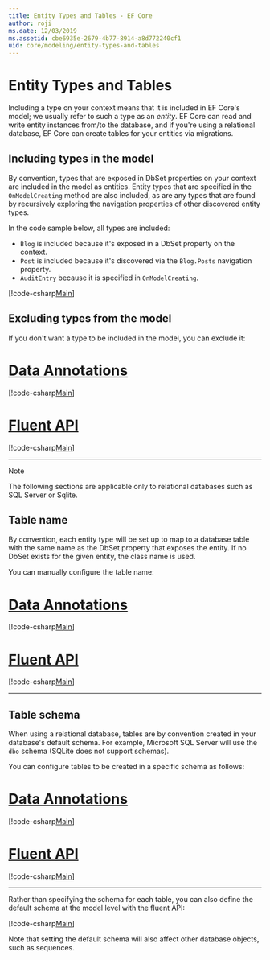 ```yaml
---
title: Entity Types and Tables - EF Core
author: roji
ms.date: 12/03/2019
ms.assetid: cbe6935e-2679-4b77-8914-a8d772240cf1
uid: core/modeling/entity-types-and-tables
---
```

# Entity Types and Tables

Including a type on your context means that it is included in EF Core's model; we usually refer to such a type as an *entity*. EF Core can read and write entity instances from/to the database, and if you're using a relational database, EF Core can create tables for your entities via migrations.

## Including types in the model

By convention, types that are exposed in DbSet properties on your context are included in the model as entities. Entity types that are specified in the `OnModelCreating` method are also included, as are any types that are found by recursively exploring the navigation properties of other discovered entity types.

In the code sample below, all types are included:

* `Blog` is included because it's exposed in a DbSet property on the context.
* `Post` is included because it's discovered via the `Blog.Posts` navigation property.
* `AuditEntry` because it is specified in `OnModelCreating`.

[!code-csharp[Main](../../../samples/core/Modeling/Conventions/EntityTypesAndTables.cs?highlight=3,7,16)]

## Excluding types from the model

If you don't want a type to be included in the model, you can exclude it:

# [Data Annotations](#tab/data-annotations)

[!code-csharp[Main](../../../samples/core/Modeling/DataAnnotations/IgnoreType.cs?highlight=20)]

# [Fluent API](#tab/fluent-api)

[!code-csharp[Main](../../../samples/core/Modeling/FluentAPI/IgnoreType.cs?highlight=12)]

***

> [!NOTE]
> The following sections are applicable only to relational databases such as SQL Server or Sqlite.

## Table name

By convention, each entity type will be set up to map to a database table with the same name as the DbSet property that exposes the entity. If no DbSet exists for the given entity, the class name is used.

You can manually configure the table name:

# [Data Annotations](#tab/data-annotations)

[!code-csharp[Main](../../../samples/core/Modeling/DataAnnotations/Relational/Table.cs?highlight=11)]

# [Fluent API](#tab/fluent-api)

[!code-csharp[Main](../../../samples/core/Modeling/FluentAPI/Relational/Table.cs?highlight=11-12)]

***

## Table schema

When using a relational database, tables are by convention created in your database's default schema. For example, Microsoft SQL Server will use the `dbo` schema (SQLite does not support schemas).

You can configure tables to be created in a specific schema as follows:

# [Data Annotations](#tab/data-annotations)

[!code-csharp[Main](../../../samples/core/Modeling/FluentAPI/Relational/TableAndSchema.cs?highlight=2)]

# [Fluent API](#tab/fluent-api)

[!code-csharp[Main](../../../samples/core/Modeling/FluentAPI/Relational/TableAndSchema.cs?highlight=2)]

***

Rather than specifying the schema for each table, you can also define the default schema at the model level with the fluent API:

[!code-csharp[Main](../../../samples/core/Modeling/FluentAPI/Relational/DefaultSchema.cs?highlight=7)]

Note that setting the default schema will also affect other database objects, such as sequences.
